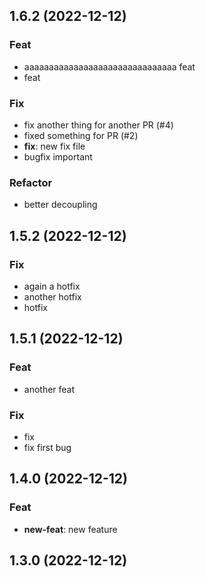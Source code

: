 ## 1.6.2 (2022-12-12)

### Feat

- aaaaaaaaaaaaaaaaaaaaaaaaaaaaaaa feat
- feat

### Fix

- fix another thing for another PR (#4)
- fixed something for PR (#2)
- **fix**: new fix file
- bugfix important

### Refactor

- better decoupling

## 1.5.2 (2022-12-12)

### Fix

- again a hotfix
- another hotfix
- hotfix

## 1.5.1 (2022-12-12)

### Feat

- another feat

### Fix

- fix
- fix first bug

## 1.4.0 (2022-12-12)

### Feat

- **new-feat**: new feature

## 1.3.0 (2022-12-12)
